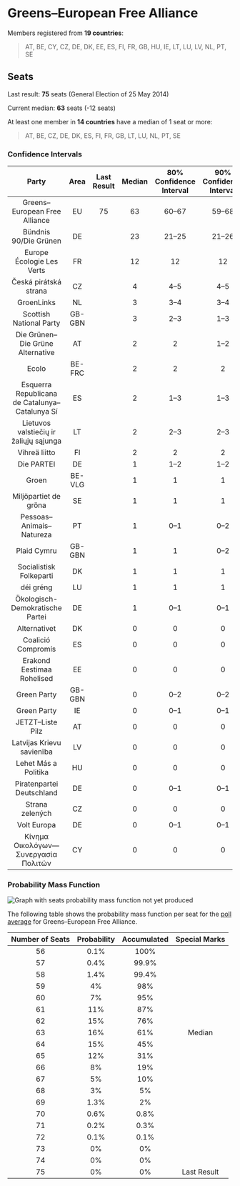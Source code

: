 # Greens–European Free Alliance

Members registered from **19 countries**:

> AT, BE, CY, CZ, DE, DK, EE, ES, FI, FR, GB, HU, IE, LT, LU, LV, NL, PT, SE

## Seats

Last result: **75** seats (General Election of 25 May 2014)

Current median: **63** seats (-12 seats)

At least one member in **14 countries** have a median of 1 seat or more:

> AT, BE, CZ, DE, DK, ES, FI, FR, GB, LT, LU, NL, PT, SE

### Confidence Intervals

| Party | Area | Last Result | Median | 80% Confidence Interval | 90% Confidence Interval | 95% Confidence Interval | 99% Confidence Interval |
|:-----:|:----:|:-----------:|:------:|:-----------------------:|:-----------------------:|:-----------------------:|:-----------------------:|
| Greens–European Free Alliance | EU | 75 | 63 | 60–67 | 59–68 | 59–68 | 57–70 |
| Bündnis 90/Die Grünen | DE | | 23 | 21–25 | 21–26 | 21–26 | 20–27 |
| Europe Écologie Les Verts | FR | | 12 | 12 | 12 | 12 | 12 |
| Česká pirátská strana | CZ | | 4 | 4–5 | 4–5 | 4–5 | 3–6 |
| GroenLinks | NL | | 3 | 3–4 | 3–4 | 3–4 | 2–4 |
| Scottish National Party | GB-GBN | | 3 | 2–3 | 1–3 | 1–4 | 1–4 |
| Die Grünen–Die Grüne Alternative | AT | | 2 | 2 | 1–2 | 1–2 | 1–3 |
| Ecolo | BE-FRC | | 2 | 2 | 2 | 2 | 2 |
| Esquerra Republicana de Catalunya–Catalunya Sí | ES | | 2 | 1–3 | 1–3 | 1–3 | 1–3 |
| Lietuvos valstiečių ir žaliųjų sąjunga | LT | | 2 | 2–3 | 2–3 | 2–3 | 2–3 |
| Vihreä liitto | FI | | 2 | 2 | 2 | 2 | 2 |
| Die PARTEI | DE | | 1 | 1–2 | 1–2 | 1–2 | 0–2 |
| Groen | BE-VLG | | 1 | 1 | 1 | 1 | 1 |
| Miljöpartiet de gröna | SE | | 1 | 1 | 1 | 0–1 | 0–1 |
| Pessoas–Animais–Natureza | PT | | 1 | 0–1 | 0–2 | 0–2 | 0–2 |
| Plaid Cymru | GB-GBN | | 1 | 1 | 0–2 | 0–2 | 0–2 |
| Socialistisk Folkeparti | DK | | 1 | 1 | 1 | 1 | 1 |
| déi gréng | LU | | 1 | 1 | 1 | 1 | 1 |
| Ökologisch-Demokratische Partei | DE | | 1 | 0–1 | 0–1 | 0–1 | 0–1 |
| Alternativet | DK | | 0 | 0 | 0 | 0 | 0 |
| Coalició Compromís | ES | | 0 | 0 | 0 | 0 | 0 |
| Erakond Eestimaa Rohelised | EE | | 0 | 0 | 0 | 0 | 0 |
| Green Party | GB-GBN | | 0 | 0–2 | 0–2 | 0–2 | 0–3 |
| Green Party | IE | | 0 | 0–1 | 0–1 | 0–1 | 0–1 |
| JETZT–Liste Pilz | AT | | 0 | 0 | 0 | 0 | 0 |
| Latvijas Krievu savienība | LV | | 0 | 0 | 0 | 0 | 0–1 |
| Lehet Más a Politika | HU | | 0 | 0 | 0 | 0 | 0–1 |
| Piratenpartei Deutschland | DE | | 0 | 0–1 | 0–1 | 0–1 | 0–1 |
| Strana zelených | CZ | | 0 | 0 | 0 | 0 | 0 |
| Volt Europa | DE | | 0 | 0–1 | 0–1 | 0–1 | 0–1 |
| Κίνημα Οικολόγων—Συνεργασία Πολιτών | CY | | 0 | 0 | 0 | 0 | 0 |

### Probability Mass Function

![Graph with seats probability mass function not yet produced](average-2019-07-31-seats-pmf-greens–europeanfreealliance.png "Seats Probability Mass Function")

The following table shows the probability mass function per seat for the [poll average](average-2019-07-31.html) for Greens–European Free Alliance.

| Number of Seats | Probability | Accumulated | Special Marks |
|:---------------:|:-----------:|:-----------:|:-------------:|
| 56 | 0.1% | 100% |  |
| 57 | 0.4% | 99.9% |  |
| 58 | 1.4% | 99.4% |  |
| 59 | 4% | 98% |  |
| 60 | 7% | 95% |  |
| 61 | 11% | 87% |  |
| 62 | 15% | 76% |  |
| 63 | 16% | 61% | Median |
| 64 | 15% | 45% |  |
| 65 | 12% | 31% |  |
| 66 | 8% | 19% |  |
| 67 | 5% | 10% |  |
| 68 | 3% | 5% |  |
| 69 | 1.3% | 2% |  |
| 70 | 0.6% | 0.8% |  |
| 71 | 0.2% | 0.3% |  |
| 72 | 0.1% | 0.1% |  |
| 73 | 0% | 0% |  |
| 74 | 0% | 0% |  |
| 75 | 0% | 0% | Last Result |


